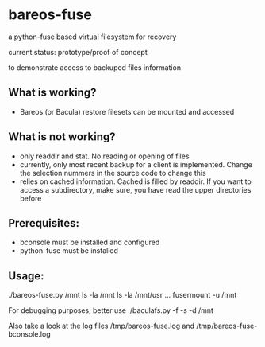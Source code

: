 # bareos-fuse

a python-fuse based virtual filesystem for recovery

current status:  prototype/proof of concept

to demonstrate access to backuped files information

## What is working?
- Bareos (or Bacula) restore filesets can be mounted and accessed

## What is not working?
- only readdir and stat. No reading or opening of files
- currently, only most recent backup for a client is implemented.
  Change the selection nummers in the source code to change this
- relies on cached information. Cached is filled by readdir.
  If you want to access a subdirectory, make sure, you have read the upper directories before

## Prerequisites:
- bconsole must be installed and configured
- python-fuse must be installed

## Usage:
./bareos-fuse.py /mnt
ls -la /mnt
ls -la /mnt/usr
...
fusermount -u /mnt


For debugging purposes, better use
./baculafs.py -f -s -d /mnt

Also take a look at the log files /tmp/bareos-fuse.log and /tmp/bareos-fuse-bconsole.log
